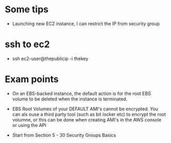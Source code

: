 # Some tips
- Launching new EC2 instance, I can restrict the IP from security group

# ssh to ec2
- ssh ec2-user@thepublicip -i thekey

# Exam points
- On an EBS-backed instance, the default action is for the root EBS volume to be deleted when the instance is terminated.
- EBS Root Volumes of your DEFAULT AMI's cannot be encrypted. You can als ouse a third party tool (such as bit locker etc) to encrypt the root volumne, or this can be done when creating AMI's in the AWS console or using the API

- Start from Section 5 - 30 Security Groups Basics